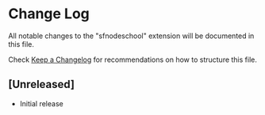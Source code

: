 # Change Log

All notable changes to the "sfnodeschool" extension will be documented in this file.

Check [Keep a Changelog](http://keepachangelog.com/) for recommendations on how to structure this file.

## [Unreleased]

- Initial release